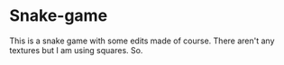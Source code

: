 # Snake-game
This is a snake game with some edits made of course. 
There aren't any textures but I am using squares. So. 
